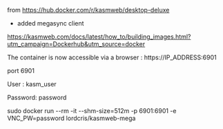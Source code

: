 from https://hub.docker.com/r/kasmweb/desktop-deluxe
+ added megasync client

https://kasmweb.com/docs/latest/how_to/building_images.html?utm_campaign=Dockerhub&utm_source=docker


The container is now accessible via a browser : https://IP_ADDRESS:6901

port 6901

User : kasm_user
  
Password: password
  
sudo docker run --rm -it --shm-size=512m -p 6901:6901 -e VNC_PW=password lordcris/kasmweb-mega

